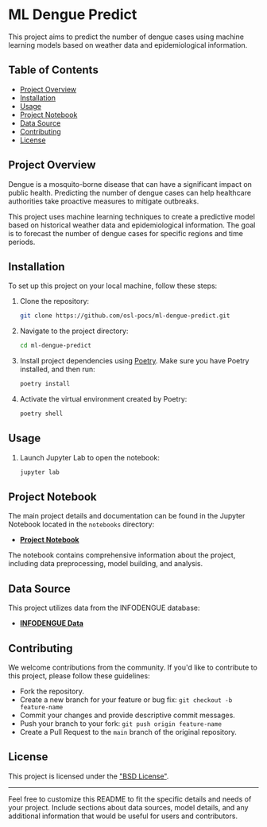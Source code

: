 # ML Dengue Predict

This project aims to predict the number of dengue cases using machine learning models based on weather data and epidemiological information.

## Table of Contents
- [Project Overview](#project-overview)
- [Installation](#installation)
- [Usage](#usage)
- [Project Notebook](#project-notebook)
- [Data Source](#data-source)
- [Contributing](#contributing)
- [License](#license)

## Project Overview

Dengue is a mosquito-borne disease that can have a significant impact on public health. Predicting the number of dengue cases can help healthcare authorities take proactive measures to mitigate outbreaks.

This project uses machine learning techniques to create a predictive model based on historical weather data and epidemiological information. The goal is to forecast the number of dengue cases for specific regions and time periods.

## Installation

To set up this project on your local machine, follow these steps:

1. Clone the repository:

   ```bash
   git clone https://github.com/osl-pocs/ml-dengue-predict.git
   ```

2. Navigate to the project directory:

   ```bash
   cd ml-dengue-predict
   ```

3. Install project dependencies using [Poetry](https://python-poetry.org/). Make sure you have Poetry installed, and then run:

   ```bash
   poetry install
   ```

4. Activate the virtual environment created by Poetry:

   ```bash
   poetry shell
   ```

## Usage

1. Launch Jupyter Lab to open the notebook:

   ```bash
   jupyter lab
   ```

## Project Notebook

The main project details and documentation can be found in the Jupyter Notebook located in the `notebooks` directory:

- **[Project Notebook](https://github.com/osl-pocs/ml-dengue-predict/blob/main/notebooks/Projeto_ML_Dengue_Predict.ipynb)**

The notebook contains comprehensive information about the project, including data preprocessing, model building, and analysis.

## Data Source

This project utilizes data from the INFODENGUE database:

- **[INFODENGUE Data](https://info.dengue.mat.br/datasets/notificacao/20102023/)**

## Contributing

We welcome contributions from the community. If you'd like to contribute to this project, please follow these guidelines:

- Fork the repository.
- Create a new branch for your feature or bug fix: `git checkout -b feature-name`
- Commit your changes and provide descriptive commit messages.
- Push your branch to your fork: `git push origin feature-name`
- Create a Pull Request to the `main` branch of the original repository.

## License

This project is licensed under the ["BSD License"](LICENSE.md).

---

Feel free to customize this README to fit the specific details and needs of your project. Include sections about data sources, model details, and any additional information that would be useful for users and contributors.

